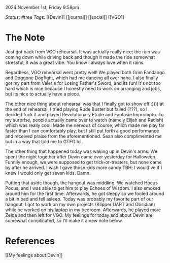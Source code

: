 2024 November 1st, Friday
9:58pm

*Status*: #tree
*Tags*:  [[Devin]] [[journal]] [[social]] [[VGO]]

# The Note

Just got back from VGO rehearsal. It was actually really nice; the rain was coming down while driving back and though it made the ride somewhat stressful, it was a great vibe. You know I always love when it rains.

Regardless, VGO rehearsal went pretty well! We played both Grim Fandango and Doggone Dogfight, which had me dancing all over haha. I also finally got my part from Valerie for Losing Father's Sword, and its fun! It's not too hard which is nice because I honestly need to work on arranging and jobs, but its nice to actually have a piece.

The other nice thing about rehearsal was that I finally got to show off :)))) at the end of rehearsal, I tried playing Rude Buster but failed (???), so I decided fuck it and played Revolutionary Etude and Fantasie Impromptu. To my surprise, people actually came over to watch (namely Elijah and Radish) which was really cool! Made me nervous of course, which made me play far faster than I can comfortably play, but I still put forth a good performance and received praise from the aforementioned. Sean also complimented me but in a way that told me to GTFO lol.

The other thing that happened today was waking up in Devin's arms. We spent the night together after Devin came over yesterday for Halloween. Funnily enough, we were supposed to get trick-or-treaters, but none came by after he arrived. I wish I gave those kids more candy TBH; I would've if I knew I would only get seven kids. Damn.

Putting that aside though, the hangout was middling. We watched Hocus Pocus, and I was able to get him to play Echoes of Wisdom. I also smoked around him for the first time. Afterwards, he got sleepy so we fooled around a bit in bed and fell asleep. Today was probably my favorite part of our hangout; I got to work on my own projects (Klipper UART and Obsidian) while he worked on his laptop in my bedroom. Afterwards, he played more Zelda and then left for VGO. My feelings for today and about Devin are somewhat complicated, so I'll make it a new note below.


# References

[[My feelings about Devin]]